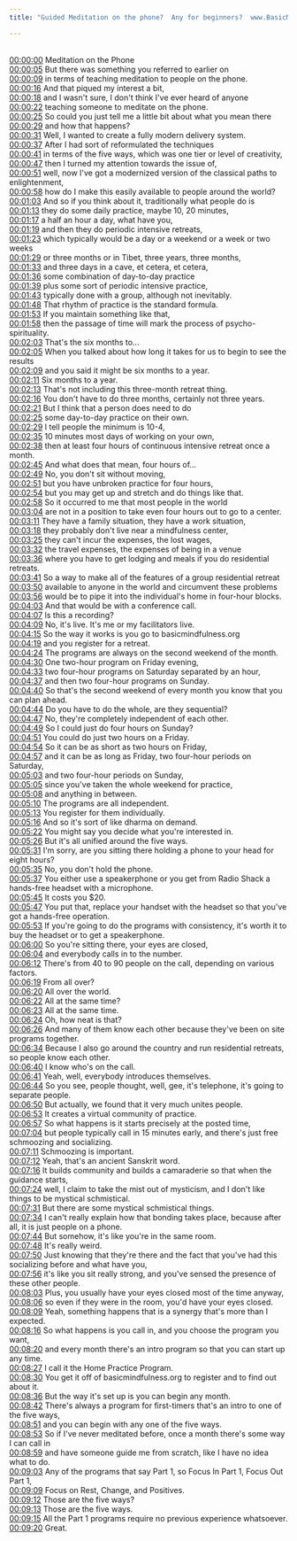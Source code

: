 ```yaml
---
title: "Guided Meditation on the phone?  Any for beginners?  www.BasicMindfulness.org ~ Shinzen Young"

---
```

<br>[00:00:00](https://www.youtube.com/watch?v=-LxX0nVJ5HA&t=0)   Meditation on the Phone 
<br>[00:00:05](https://www.youtube.com/watch?v=-LxX0nVJ5HA&t=5)   But there was something you referred to earlier on 
<br>[00:00:09](https://www.youtube.com/watch?v=-LxX0nVJ5HA&t=9)   in terms of teaching meditation to people on the phone. 
<br>[00:00:16](https://www.youtube.com/watch?v=-LxX0nVJ5HA&t=16)   And that piqued my interest a bit, 
<br>[00:00:18](https://www.youtube.com/watch?v=-LxX0nVJ5HA&t=18)   and I wasn't sure, I don't think I've ever heard of anyone 
<br>[00:00:22](https://www.youtube.com/watch?v=-LxX0nVJ5HA&t=22)   teaching someone to meditate on the phone. 
<br>[00:00:25](https://www.youtube.com/watch?v=-LxX0nVJ5HA&t=25)   So could you just tell me a little bit about what you mean there 
<br>[00:00:29](https://www.youtube.com/watch?v=-LxX0nVJ5HA&t=29)   and how that happens? 
<br>[00:00:31](https://www.youtube.com/watch?v=-LxX0nVJ5HA&t=31)   Well, I wanted to create a fully modern delivery system. 
<br>[00:00:37](https://www.youtube.com/watch?v=-LxX0nVJ5HA&t=37)   After I had sort of reformulated the techniques 
<br>[00:00:41](https://www.youtube.com/watch?v=-LxX0nVJ5HA&t=41)   in terms of the five ways, which was one tier or level of creativity, 
<br>[00:00:47](https://www.youtube.com/watch?v=-LxX0nVJ5HA&t=47)   then I turned my attention towards the issue of, 
<br>[00:00:51](https://www.youtube.com/watch?v=-LxX0nVJ5HA&t=51)   well, now I've got a modernized version of the classical paths to enlightenment, 
<br>[00:00:58](https://www.youtube.com/watch?v=-LxX0nVJ5HA&t=58)   how do I make this easily available to people around the world? 
<br>[00:01:03](https://www.youtube.com/watch?v=-LxX0nVJ5HA&t=63)   And so if you think about it, traditionally what people do is 
<br>[00:01:13](https://www.youtube.com/watch?v=-LxX0nVJ5HA&t=73)   they do some daily practice, maybe 10, 20 minutes, 
<br>[00:01:17](https://www.youtube.com/watch?v=-LxX0nVJ5HA&t=77)   a half an hour a day, what have you, 
<br>[00:01:19](https://www.youtube.com/watch?v=-LxX0nVJ5HA&t=79)   and then they do periodic intensive retreats, 
<br>[00:01:23](https://www.youtube.com/watch?v=-LxX0nVJ5HA&t=83)   which typically would be a day or a weekend or a week or two weeks 
<br>[00:01:29](https://www.youtube.com/watch?v=-LxX0nVJ5HA&t=89)   or three months or in Tibet, three years, three months, 
<br>[00:01:33](https://www.youtube.com/watch?v=-LxX0nVJ5HA&t=93)   and three days in a cave, et cetera, et cetera, 
<br>[00:01:36](https://www.youtube.com/watch?v=-LxX0nVJ5HA&t=96)   some combination of day-to-day practice 
<br>[00:01:39](https://www.youtube.com/watch?v=-LxX0nVJ5HA&t=99)   plus some sort of periodic intensive practice, 
<br>[00:01:43](https://www.youtube.com/watch?v=-LxX0nVJ5HA&t=103)   typically done with a group, although not inevitably. 
<br>[00:01:48](https://www.youtube.com/watch?v=-LxX0nVJ5HA&t=108)   That rhythm of practice is the standard formula. 
<br>[00:01:53](https://www.youtube.com/watch?v=-LxX0nVJ5HA&t=113)   If you maintain something like that, 
<br>[00:01:58](https://www.youtube.com/watch?v=-LxX0nVJ5HA&t=118)   then the passage of time will mark the process of psycho-spirituality. 
<br>[00:02:03](https://www.youtube.com/watch?v=-LxX0nVJ5HA&t=123)   That's the six months to... 
<br>[00:02:05](https://www.youtube.com/watch?v=-LxX0nVJ5HA&t=125)   When you talked about how long it takes for us to begin to see the results 
<br>[00:02:09](https://www.youtube.com/watch?v=-LxX0nVJ5HA&t=129)   and you said it might be six months to a year. 
<br>[00:02:11](https://www.youtube.com/watch?v=-LxX0nVJ5HA&t=131)   Six months to a year. 
<br>[00:02:13](https://www.youtube.com/watch?v=-LxX0nVJ5HA&t=133)   That's not including this three-month retreat thing. 
<br>[00:02:16](https://www.youtube.com/watch?v=-LxX0nVJ5HA&t=136)   You don't have to do three months, certainly not three years. 
<br>[00:02:21](https://www.youtube.com/watch?v=-LxX0nVJ5HA&t=141)   But I think that a person does need to do 
<br>[00:02:25](https://www.youtube.com/watch?v=-LxX0nVJ5HA&t=145)   some day-to-day practice on their own. 
<br>[00:02:29](https://www.youtube.com/watch?v=-LxX0nVJ5HA&t=149)   I tell people the minimum is 10-4, 
<br>[00:02:35](https://www.youtube.com/watch?v=-LxX0nVJ5HA&t=155)   10 minutes most days of working on your own, 
<br>[00:02:38](https://www.youtube.com/watch?v=-LxX0nVJ5HA&t=158)   then at least four hours of continuous intensive retreat once a month. 
<br>[00:02:45](https://www.youtube.com/watch?v=-LxX0nVJ5HA&t=165)   And what does that mean, four hours of... 
<br>[00:02:49](https://www.youtube.com/watch?v=-LxX0nVJ5HA&t=169)   No, you don't sit without moving, 
<br>[00:02:51](https://www.youtube.com/watch?v=-LxX0nVJ5HA&t=171)   but you have unbroken practice for four hours, 
<br>[00:02:54](https://www.youtube.com/watch?v=-LxX0nVJ5HA&t=174)   but you may get up and stretch and do things like that. 
<br>[00:02:58](https://www.youtube.com/watch?v=-LxX0nVJ5HA&t=178)   So it occurred to me that most people in the world 
<br>[00:03:04](https://www.youtube.com/watch?v=-LxX0nVJ5HA&t=184)   are not in a position to take even four hours out to go to a center. 
<br>[00:03:11](https://www.youtube.com/watch?v=-LxX0nVJ5HA&t=191)   They have a family situation, they have a work situation, 
<br>[00:03:18](https://www.youtube.com/watch?v=-LxX0nVJ5HA&t=198)   they probably don't live near a mindfulness center, 
<br>[00:03:25](https://www.youtube.com/watch?v=-LxX0nVJ5HA&t=205)   they can't incur the expenses, the lost wages, 
<br>[00:03:32](https://www.youtube.com/watch?v=-LxX0nVJ5HA&t=212)   the travel expenses, the expenses of being in a venue 
<br>[00:03:36](https://www.youtube.com/watch?v=-LxX0nVJ5HA&t=216)   where you have to get lodging and meals if you do residential retreats. 
<br>[00:03:41](https://www.youtube.com/watch?v=-LxX0nVJ5HA&t=221)   So a way to make all of the features of a group residential retreat 
<br>[00:03:50](https://www.youtube.com/watch?v=-LxX0nVJ5HA&t=230)   available to anyone in the world and circumvent these problems 
<br>[00:03:56](https://www.youtube.com/watch?v=-LxX0nVJ5HA&t=236)   would be to pipe it into the individual's home in four-hour blocks. 
<br>[00:04:03](https://www.youtube.com/watch?v=-LxX0nVJ5HA&t=243)   And that would be with a conference call. 
<br>[00:04:07](https://www.youtube.com/watch?v=-LxX0nVJ5HA&t=247)   Is this a recording? 
<br>[00:04:09](https://www.youtube.com/watch?v=-LxX0nVJ5HA&t=249)   No, it's live. It's me or my facilitators live. 
<br>[00:04:15](https://www.youtube.com/watch?v=-LxX0nVJ5HA&t=255)   So the way it works is you go to basicmindfulness.org 
<br>[00:04:19](https://www.youtube.com/watch?v=-LxX0nVJ5HA&t=259)   and you register for a retreat. 
<br>[00:04:24](https://www.youtube.com/watch?v=-LxX0nVJ5HA&t=264)   The programs are always on the second weekend of the month. 
<br>[00:04:30](https://www.youtube.com/watch?v=-LxX0nVJ5HA&t=270)   One two-hour program on Friday evening, 
<br>[00:04:33](https://www.youtube.com/watch?v=-LxX0nVJ5HA&t=273)   two four-hour programs on Saturday separated by an hour, 
<br>[00:04:37](https://www.youtube.com/watch?v=-LxX0nVJ5HA&t=277)   and then two four-hour programs on Sunday. 
<br>[00:04:40](https://www.youtube.com/watch?v=-LxX0nVJ5HA&t=280)   So that's the second weekend of every month you know that you can plan ahead. 
<br>[00:04:44](https://www.youtube.com/watch?v=-LxX0nVJ5HA&t=284)   Do you have to do the whole, are they sequential? 
<br>[00:04:47](https://www.youtube.com/watch?v=-LxX0nVJ5HA&t=287)   No, they're completely independent of each other. 
<br>[00:04:49](https://www.youtube.com/watch?v=-LxX0nVJ5HA&t=289)   So I could just do four hours on Sunday? 
<br>[00:04:51](https://www.youtube.com/watch?v=-LxX0nVJ5HA&t=291)   You could do just two hours on a Friday. 
<br>[00:04:54](https://www.youtube.com/watch?v=-LxX0nVJ5HA&t=294)   So it can be as short as two hours on Friday, 
<br>[00:04:57](https://www.youtube.com/watch?v=-LxX0nVJ5HA&t=297)   and it can be as long as Friday, two four-hour periods on Saturday, 
<br>[00:05:03](https://www.youtube.com/watch?v=-LxX0nVJ5HA&t=303)   and two four-hour periods on Sunday, 
<br>[00:05:05](https://www.youtube.com/watch?v=-LxX0nVJ5HA&t=305)   since you've taken the whole weekend for practice, 
<br>[00:05:08](https://www.youtube.com/watch?v=-LxX0nVJ5HA&t=308)   and anything in between. 
<br>[00:05:10](https://www.youtube.com/watch?v=-LxX0nVJ5HA&t=310)   The programs are all independent. 
<br>[00:05:13](https://www.youtube.com/watch?v=-LxX0nVJ5HA&t=313)   You register for them individually. 
<br>[00:05:16](https://www.youtube.com/watch?v=-LxX0nVJ5HA&t=316)   And so it's sort of like dharma on demand. 
<br>[00:05:22](https://www.youtube.com/watch?v=-LxX0nVJ5HA&t=322)   You might say you decide what you're interested in. 
<br>[00:05:26](https://www.youtube.com/watch?v=-LxX0nVJ5HA&t=326)   But it's all unified around the five ways. 
<br>[00:05:31](https://www.youtube.com/watch?v=-LxX0nVJ5HA&t=331)   I'm sorry, are you sitting there holding a phone to your head for eight hours? 
<br>[00:05:35](https://www.youtube.com/watch?v=-LxX0nVJ5HA&t=335)   No, you don't hold the phone. 
<br>[00:05:37](https://www.youtube.com/watch?v=-LxX0nVJ5HA&t=337)   You either use a speakerphone or you get from Radio Shack a hands-free headset with a microphone. 
<br>[00:05:45](https://www.youtube.com/watch?v=-LxX0nVJ5HA&t=345)   It costs you $20. 
<br>[00:05:47](https://www.youtube.com/watch?v=-LxX0nVJ5HA&t=347)   You put that, replace your handset with the headset so that you've got a hands-free operation. 
<br>[00:05:53](https://www.youtube.com/watch?v=-LxX0nVJ5HA&t=353)   If you're going to do the programs with consistency, it's worth it to buy the headset or to get a speakerphone. 
<br>[00:06:00](https://www.youtube.com/watch?v=-LxX0nVJ5HA&t=360)   So you're sitting there, your eyes are closed, 
<br>[00:06:04](https://www.youtube.com/watch?v=-LxX0nVJ5HA&t=364)   and everybody calls in to the number. 
<br>[00:06:12](https://www.youtube.com/watch?v=-LxX0nVJ5HA&t=372)   There's from 40 to 90 people on the call, depending on various factors. 
<br>[00:06:19](https://www.youtube.com/watch?v=-LxX0nVJ5HA&t=379)   From all over? 
<br>[00:06:20](https://www.youtube.com/watch?v=-LxX0nVJ5HA&t=380)   All over the world. 
<br>[00:06:22](https://www.youtube.com/watch?v=-LxX0nVJ5HA&t=382)   All at the same time? 
<br>[00:06:23](https://www.youtube.com/watch?v=-LxX0nVJ5HA&t=383)   All at the same time. 
<br>[00:06:24](https://www.youtube.com/watch?v=-LxX0nVJ5HA&t=384)   Oh, how neat is that? 
<br>[00:06:26](https://www.youtube.com/watch?v=-LxX0nVJ5HA&t=386)   And many of them know each other because they've been on site programs together. 
<br>[00:06:34](https://www.youtube.com/watch?v=-LxX0nVJ5HA&t=394)   Because I also go around the country and run residential retreats, so people know each other. 
<br>[00:06:40](https://www.youtube.com/watch?v=-LxX0nVJ5HA&t=400)   I know who's on the call. 
<br>[00:06:41](https://www.youtube.com/watch?v=-LxX0nVJ5HA&t=401)   Yeah, well, everybody introduces themselves. 
<br>[00:06:44](https://www.youtube.com/watch?v=-LxX0nVJ5HA&t=404)   So you see, people thought, well, gee, it's telephone, it's going to separate people. 
<br>[00:06:50](https://www.youtube.com/watch?v=-LxX0nVJ5HA&t=410)   But actually, we found that it very much unites people. 
<br>[00:06:53](https://www.youtube.com/watch?v=-LxX0nVJ5HA&t=413)   It creates a virtual community of practice. 
<br>[00:06:57](https://www.youtube.com/watch?v=-LxX0nVJ5HA&t=417)   So what happens is it starts precisely at the posted time, 
<br>[00:07:04](https://www.youtube.com/watch?v=-LxX0nVJ5HA&t=424)   but people typically call in 15 minutes early, and there's just free schmoozing and socializing. 
<br>[00:07:11](https://www.youtube.com/watch?v=-LxX0nVJ5HA&t=431)   Schmoozing is important. 
<br>[00:07:12](https://www.youtube.com/watch?v=-LxX0nVJ5HA&t=432)   Yeah, that's an ancient Sanskrit word. 
<br>[00:07:16](https://www.youtube.com/watch?v=-LxX0nVJ5HA&t=436)   It builds community and builds a camaraderie so that when the guidance starts, 
<br>[00:07:24](https://www.youtube.com/watch?v=-LxX0nVJ5HA&t=444)   well, I claim to take the mist out of mysticism, and I don't like things to be mystical schmistical. 
<br>[00:07:31](https://www.youtube.com/watch?v=-LxX0nVJ5HA&t=451)   But there are some mystical schmistical things. 
<br>[00:07:34](https://www.youtube.com/watch?v=-LxX0nVJ5HA&t=454)   I can't really explain how that bonding takes place, because after all, it is just people on a phone. 
<br>[00:07:44](https://www.youtube.com/watch?v=-LxX0nVJ5HA&t=464)   But somehow, it's like you're in the same room. 
<br>[00:07:48](https://www.youtube.com/watch?v=-LxX0nVJ5HA&t=468)   It's really weird. 
<br>[00:07:50](https://www.youtube.com/watch?v=-LxX0nVJ5HA&t=470)   Just knowing that they're there and the fact that you've had this socializing before and what have you, 
<br>[00:07:56](https://www.youtube.com/watch?v=-LxX0nVJ5HA&t=476)   it's like you sit really strong, and you've sensed the presence of these other people. 
<br>[00:08:03](https://www.youtube.com/watch?v=-LxX0nVJ5HA&t=483)   Plus, you usually have your eyes closed most of the time anyway, 
<br>[00:08:06](https://www.youtube.com/watch?v=-LxX0nVJ5HA&t=486)   so even if they were in the room, you'd have your eyes closed. 
<br>[00:08:09](https://www.youtube.com/watch?v=-LxX0nVJ5HA&t=489)   Yeah, something happens that is a synergy that's more than I expected. 
<br>[00:08:16](https://www.youtube.com/watch?v=-LxX0nVJ5HA&t=496)   So what happens is you call in, and you choose the program you want, 
<br>[00:08:20](https://www.youtube.com/watch?v=-LxX0nVJ5HA&t=500)   and every month there's an intro program so that you can start up any time. 
<br>[00:08:27](https://www.youtube.com/watch?v=-LxX0nVJ5HA&t=507)   I call it the Home Practice Program. 
<br>[00:08:30](https://www.youtube.com/watch?v=-LxX0nVJ5HA&t=510)   You get it off of basicmindfulness.org to register and to find out about it. 
<br>[00:08:36](https://www.youtube.com/watch?v=-LxX0nVJ5HA&t=516)   But the way it's set up is you can begin any month. 
<br>[00:08:42](https://www.youtube.com/watch?v=-LxX0nVJ5HA&t=522)   There's always a program for first-timers that's an intro to one of the five ways, 
<br>[00:08:51](https://www.youtube.com/watch?v=-LxX0nVJ5HA&t=531)   and you can begin with any one of the five ways. 
<br>[00:08:53](https://www.youtube.com/watch?v=-LxX0nVJ5HA&t=533)   So if I've never meditated before, once a month there's some way I can call in 
<br>[00:08:59](https://www.youtube.com/watch?v=-LxX0nVJ5HA&t=539)   and have someone guide me from scratch, like I have no idea what to do. 
<br>[00:09:03](https://www.youtube.com/watch?v=-LxX0nVJ5HA&t=543)   Any of the programs that say Part 1, so Focus In Part 1, Focus Out Part 1, 
<br>[00:09:09](https://www.youtube.com/watch?v=-LxX0nVJ5HA&t=549)   Focus on Rest, Change, and Positives. 
<br>[00:09:12](https://www.youtube.com/watch?v=-LxX0nVJ5HA&t=552)   Those are the five ways? 
<br>[00:09:13](https://www.youtube.com/watch?v=-LxX0nVJ5HA&t=553)   Those are the five ways. 
<br>[00:09:15](https://www.youtube.com/watch?v=-LxX0nVJ5HA&t=555)   All the Part 1 programs require no previous experience whatsoever. 
<br>[00:09:20](https://www.youtube.com/watch?v=-LxX0nVJ5HA&t=560)   Great. 
<br>